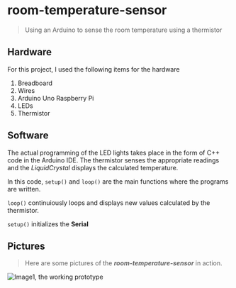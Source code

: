# room-temperature-sensor
> Using an Arduino to sense the room temperature using a thermistor

## Hardware
For this project, I used the following items for the hardware 
1. Breadboard 
2. Wires 
3. Arduino Uno Raspberry Pi
4. LEDs 
5. Thermistor 

## Software 
The actual programming of the LED lights takes place in the form of C++ code in the Arduino IDE. The thermistor senses the appropriate readings and the *LiquidCrystal* displays the calculated temperature. 

In this code, `setup()` and `loop()` are the main functions where the programs are written.

`loop()` continuiously loops and displays new values calculated by the thermistor.

`setup()` initializes the **Serial**

## Pictures 
> Here are some pictures of the ***room-temperature-sensor*** in action.

![Image1, the working prototype](/image(1).png)
